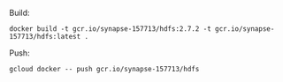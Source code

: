 Build:
```
docker build -t gcr.io/synapse-157713/hdfs:2.7.2 -t gcr.io/synapse-157713/hdfs:latest .
```

Push:
```
gcloud docker -- push gcr.io/synapse-157713/hdfs
```
